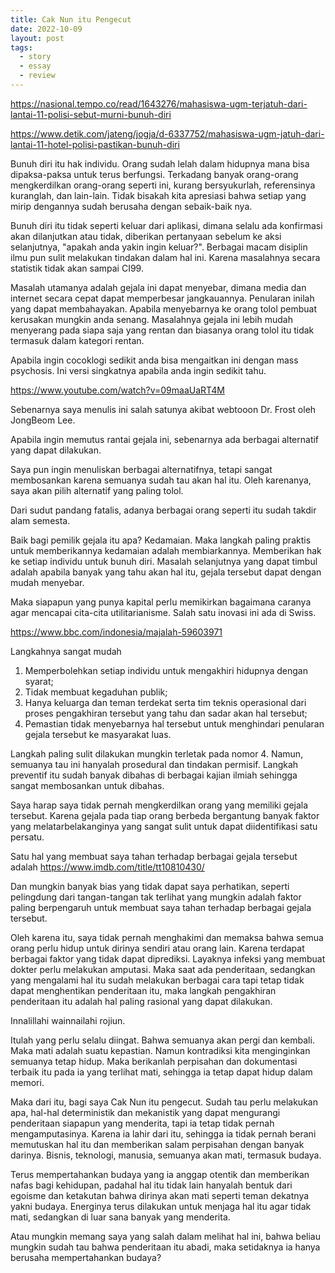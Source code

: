 ```yaml
---
title: Cak Nun itu Pengecut
date: 2022-10-09
layout: post
tags:
  - story
  - essay
  - review
---
```


https://nasional.tempo.co/read/1643276/mahasiswa-ugm-terjatuh-dari-lantai-11-polisi-sebut-murni-bunuh-diri

https://www.detik.com/jateng/jogja/d-6337752/mahasiswa-ugm-jatuh-dari-lantai-11-hotel-polisi-pastikan-bunuh-diri

Bunuh diri itu hak individu. Orang sudah lelah dalam hidupnya mana bisa dipaksa-paksa untuk terus berfungsi. Terkadang banyak orang-orang mengkerdilkan orang-orang seperti ini, kurang bersyukurlah, referensinya kuranglah, dan lain-lain. Tidak bisakah kita apresiasi bahwa setiap yang mirip dengannya sudah berusaha dengan sebaik-baik nya. 

Bunuh diri itu tidak seperti keluar dari aplikasi, dimana selalu ada konfirmasi akan dilanjutkan atau tidak, diberikan pertanyaan sebelum ke aksi selanjutnya, "apakah anda yakin ingin keluar?". Berbagai macam disiplin ilmu pun sulit melakukan tindakan dalam hal ini. Karena masalahnya secara statistik tidak akan sampai CI99. 

Masalah utamanya adalah gejala ini dapat menyebar, dimana media dan internet secara cepat dapat memperbesar jangkauannya. Penularan inilah yang dapat membahayakan. Apabila menyebarnya ke orang tolol pembuat kerusakan mungkin anda senang. Masalahnya gejala ini lebih mudah menyerang pada siapa saja yang rentan dan biasanya orang tolol itu tidak termasuk dalam kategori rentan.

Apabila ingin cocoklogi sedikit anda bisa mengaitkan ini dengan mass psychosis. Ini versi singkatnya apabila anda ingin sedikit tahu. 

https://www.youtube.com/watch?v=09maaUaRT4M

Sebenarnya saya menulis ini salah satunya akibat webtooon Dr. Frost oleh JongBeom Lee. 

Apabila ingin memutus rantai gejala ini, sebenarnya ada berbagai alternatif yang dapat dilakukan. 

Saya pun ingin menuliskan berbagai alternatifnya, tetapi sangat membosankan karena semuanya sudah tau akan hal itu. Oleh karenanya, saya akan pilih alternatif yang paling tolol. 

Dari sudut pandang fatalis, adanya berbagai orang seperti itu sudah takdir alam semesta. 

Baik bagi pemilik gejala itu apa? Kedamaian. Maka langkah paling praktis untuk memberikannya kedamaian adalah membiarkannya. Memberikan hak ke setiap individu untuk bunuh diri. Masalah selanjutnya yang dapat timbul adalah apabila banyak yang tahu akan hal itu, gejala tersebut dapat dengan mudah menyebar. 

Maka siapapun yang punya kapital perlu memikirkan bagaimana caranya agar mencapai cita-cita utilitarianisme. Salah satu inovasi ini ada di Swiss.

https://www.bbc.com/indonesia/majalah-59603971

Langkahnya sangat mudah

1. Memperbolehkan setiap individu untuk mengakhiri hidupnya dengan syarat;
2. Tidak membuat kegaduhan publik;
3. Hanya keluarga dan teman terdekat serta tim teknis operasional dari proses pengakhiran tersebut yang tahu dan sadar akan hal tersebut;
4. Pemastian tidak menyebarnya hal tersebut untuk menghindari penularan gejala tersebut ke masyarakat luas.

Langkah paling sulit dilakukan mungkin terletak pada nomor 4. Namun, semuanya tau ini hanyalah prosedural dan tindakan permisif. Langkah preventif itu sudah banyak dibahas di berbagai kajian ilmiah sehingga sangat membosankan untuk dibahas.

Saya harap saya tidak pernah mengkerdilkan orang yang memiliki gejala tersebut. Karena gejala pada tiap orang berbeda bergantung banyak faktor yang melatarbelakanginya yang sangat sulit untuk dapat diidentifikasi satu persatu. 

Satu hal yang membuat saya tahan terhadap berbagai gejala tersebut adalah https://www.imdb.com/title/tt10810430/

Dan mungkin banyak bias yang tidak dapat saya perhatikan, seperti pelingdung dari tangan-tangan tak terlihat yang mungkin adalah faktor paling berpengaruh untuk membuat saya tahan terhadap berbagai gejala tersebut. 

Oleh karena itu, saya tidak pernah menghakimi dan memaksa bahwa semua orang perlu hidup untuk dirinya sendiri atau orang lain. Karena terdapat berbagai faktor yang tidak dapat diprediksi. Layaknya infeksi yang membuat dokter perlu melakukan amputasi. Maka saat ada penderitaan, sedangkan yang mengalami hal itu sudah melakukan berbagai cara tapi tetap tidak dapat menghentikan penderitaan itu, maka langkah pengakhiran penderitaan itu adalah hal paling rasional yang dapat dilakukan. 

Innalillahi wainnailahi rojiun. 

Itulah yang perlu selalu diingat. Bahwa semuanya akan pergi dan kembali. Maka mati adalah suatu kepastian. Namun kontradiksi kita menginginkan semuanya tetap hidup. Maka berikanlah perpisahan dan dokumentasi terbaik itu pada ia yang terlihat mati, sehingga ia tetap dapat hidup dalam memori. 

Maka dari itu, bagi saya Cak Nun itu pengecut. Sudah tau perlu melakukan apa, hal-hal deterministik dan mekanistik yang dapat mengurangi penderitaan siapapun yang menderita, tapi ia tetap tidak pernah mengamputasinya. Karena ia lahir dari itu, sehingga ia tidak pernah berani memutuskan hal itu dan memberikan salam perpisahan dengan banyak darinya. Bisnis, teknologi, manusia, semuanya akan mati, termasuk budaya. 

Terus mempertahankan budaya yang ia anggap otentik dan memberikan nafas bagi kehidupan, padahal hal itu tidak lain hanyalah bentuk dari egoisme dan ketakutan bahwa dirinya akan mati seperti teman dekatnya yakni budaya. Energinya terus dilakukan untuk menjaga hal itu agar tidak mati, sedangkan di luar sana banyak yang menderita.

Atau mungkin memang saya yang salah dalam melihat hal ini, bahwa beliau mungkin sudah tau bahwa penderitaan itu abadi, maka setidaknya ia hanya berusaha mempertahankan budaya?